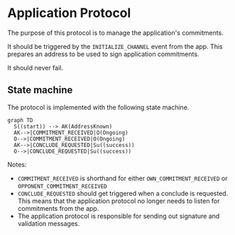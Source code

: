 # Application Protocol

The purpose of this protocol is to manage the application's commitments.

It should be triggered by the `INITIALIZE_CHANNEL` event from the app.
This prepares an address to be used to sign application commitments.

It should never fail.

## State machine

The protocol is implemented with the following state machine.

```mermaid
graph TD
  S((start)) --> AK(AddressKnown)
  AK-->|COMMITMENT_RECEIVED|O(Ongoing)
  O-->|COMMITMENT_RECEIVED|O(Ongoing)
  AK-->|CONCLUDE_REQUESTED|Su((success))
  O-->|CONCLUDE_REQUESTED|Su((success))
```

Notes:

- `COMMITMENT_RECEIVED` is shorthand for either `OWN_COMMITMENT_RECEIVED` or `OPPONENT_COMMITMENT_RECEIVED`
- `CONCLUDE_REQUESTED` should get triggered when a conclude is requested. This means that the application protocol no longer needs to listen for commitments from the app.
- The application protocol is responsible for sending out signature and validation messages.
